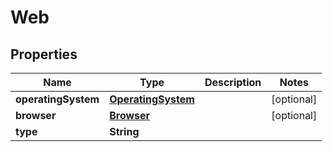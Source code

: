 

# Web


## Properties

| Name | Type | Description | Notes |
|------------ | ------------- | ------------- | -------------|
|**operatingSystem** | [**OperatingSystem**](OperatingSystem.md) |  |  [optional] |
|**browser** | [**Browser**](Browser.md) |  |  [optional] |
|**type** | **String** |  |  |



